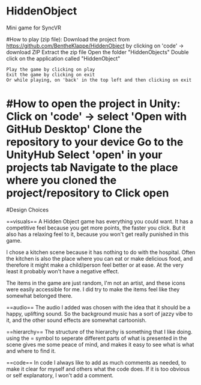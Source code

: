 # HiddenObject
 Mini game for SyncVR

#How to play (zip file):
	Download the project from https://github.com/BentheKlappe/HiddenObject 
	   by clicking on 'code' -> download ZIP
	Extract the zip file
	Open the folder "HiddenObjects"
	Double click on the application called "HiddenObject"
	
	Play the game by clicking on play
	Exit the game by clicking on exit
	Or while playing, on 'back' in the top left and then clicking on exit

#How to open the project in Unity:
	Click on 'code' -> select 'Open with GitHub Desktop' 
	Clone the repository to your device 
	Go to the UnityHub
	Select 'open' in your projects tab
	Navigate to the place where you cloned the project/repository to
	Click open
=====================

#Design Choices

==visuals==
A Hidden Object game has everything you could want. It has a competitive feel 
because you get more points, the faster you click. But it also has a relaxing
feel to it, because you won't get really punished in this game. 

I chose a kitchen scene because it has nothing to do with the hospital. Often
the kitchen is also the place where you can eat or make delicious food, and
therefore it might make a child/person feel better or at ease. At the very least
it probably won't have a negative effect.

The items in the game are just random, I'm not an artist, and these icons were
easily accessible for me. I did try to make the items feel like they somewhat
belonged there.

==audio==
The audio I added was chosen with the idea that it should be a happy, uplifting
sound. So the background music has a sort of jazzy vibe to it, and the other
sound effects are somewhat cartoonish.

==hierarchy==
The structure of the hierarchy is something that I like doing. using the = symbol
to seperate different parts of what is presented in the scene gives me some 
peace of mind, and makes it easy to see what is what and where to find it.

==code==
In code I always like to add as much comments as needed, to make it clear for 
myself and others what the code does. If it is too obvious or self explanatory, 
I won't add a comment.

